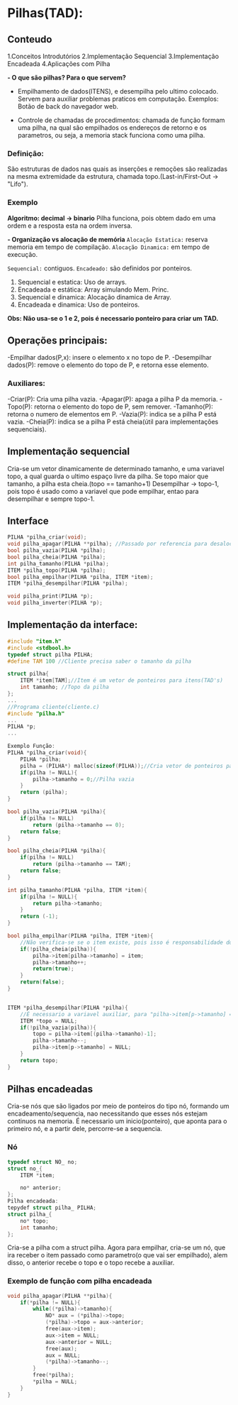 # Pilhas(TAD):

## Conteudo
  1.Conceitos Introdutórios
  2.Implementação Sequencial
  3.Implementação Encadeada
  4.Aplicações com Pilha

**- O que são pilhas? Para o que servem?**
- Empilhamento de dados(ITENS), e desempilha pelo ultimo colocado.
Servem para auxiliar problemas praticos em computação. Exemplos:
Botão de back do navegador web.

- Controle de chamadas de procedimentos:
chamada de função formam uma pilha, na qual são empilhados os endereços
de retorno e os parametros, ou seja, a memoria stack funciona como uma pilha.

### Definição: 
  São estruturas de dados nas quais as inserções e remoções são realizadas na mesma extremidade da estrutura, chamada topo.(Last-in/First-Out -> "Lifo").

### Exemplo
**Algoritmo: decimal -> binario**
Pilha funciona, pois obtem dado em uma ordem e a resposta esta na ordem inversa.

**- Organização vs alocação de memória**
`Alocação Estatica:` reserva memoria em tempo de compilação.
`Alocação Dinamica:` em tempo de execução.

`Sequencial:` contiguos.
`Encadeado:` são definidos por ponteiros.

1. Sequencial e estatica: Uso de arrays.
2. Encadeada e estática: Array simulando Mem. Princ.
3. Sequencial e dinamica: Alocação dinamica de Array.
4. Encadeada e dinamica: Uso de ponteiros.

**Obs: Não usa-se o 1 e 2, pois é necessario ponteiro para criar um TAD.**

## Operações principais:
-Empilhar dados(P,x): insere o elemento x no topo de P.
-Desempilhar dados(P): remove o elemento do topo de P, e retorna esse elemento.

### Auxiliares:
-Criar(P): Cria uma pilha vazia.
-Apagar(P): apaga a pilha P da memoria.
-Topo(P): retorna o elemento do topo de P, sem remover.
-Tamanho(P): retorna o numero de elementos em P.
-Vazia(P): indica se a pilha P está vazia.
-Cheia(P): indica se a pilha P está cheia(útil para implementações sequenciais).

## Implementação sequencial
Cria-se um vetor dinamicamente de determinado tamanho, e uma variavel topo, a qual guarda
o ultimo espaço livre da pilha. Se topo maior que tamanho, a pilha esta cheia.(topo == tamanho+1)
Desempilhar -> topo-1, pois topo é usado como a variavel que pode empilhar, entao para desempilhar e sempre topo-1. 

## Interface
```c
PILHA *pilha_criar(void);
void pilha_apagar(PILHA **pilha); //Passado por referencia para desalocar dentro da função.
bool pilha_vazia(PILHA *pilha);
bool pilha_cheia(PILHA *pilha);
int pilha_tamanho(PILHA *pilha);
ITEM *pilha_topo(PILHA *pilha);
bool pilha_empilhar(PILHA *pilha, ITEM *item);
ITEM *pilha_desempilhar(PILHA *pilha);

void pilha_print(PILHA *p);
void pilha_inverter(PILHA *p);
```

## Implementação da interface:
```c
#include "item.h"
#include <stdbool.h>
typedef struct pilha PILHA;
#define TAM 100 //Cliente precisa saber o tamanho da pilha

struct pilha{
    ITEM *item[TAM];//Item é um vetor de ponteiros para itens(TAD's)
    int tamanho; //Topo da pilha
};
...
//Programa cliente(cliente.c)
#include "pilha.h"
...
PILHA *p;
...

Exemplo Função:
PILHA *pilha_criar(void){
    PILHA *pilha;
    pilha = (PILHA*) malloc(sizeof(PILHA));//Cria vetor de ponteiros para item de tamanho 100.
    if(pilha != NULL){
        pilha->tamanho = 0;//Pilha vazia
    }    
    return (pilha);
}

bool pilha_vazia(PILHA *pilha){
    if(pilha != NULL)
        return (pilha->tamanho == 0);
    return false;
}

bool pilha_cheia(PILHA *pilha){
    if(pilha != NULL)
        return (pilha->tamanho == TAM);
    return false;
}

int pilha_tamanho(PILHA *pilha, ITEM *item){
    if(pilha != NULL){
        return pilha->tamanho;
    }
    return (-1);
}

bool pilha_empilhar(PILHA *pilha, ITEM *item){
    //Não verifica-se se o item existe, pois isso é responsabilidade do clinete.(A pilha empilha).
    if(!pilha_cheia(pilha)){
        pilha->item[pilha->tamanho] = item;
        pilha->tamanho++;
        return(true);
    }
    return(false);
}


ITEM *pilha_desempilhar(PILHA *pilha){
    //É necessario a variavel auxiliar, para "pilha->item[p->tamanho] = NULL;" essa linha existir.
    ITEM *topo = NULL;
    if(!pilha_vazia(pilha)){
        topo = pilha->item[(pilha->tamanho)-1];
        pilha->tamanho--;
        pilha->item[p->tamanho] = NULL;
    }
    return topo;
}
```

## Pilhas encadeadas

Cria-se nós que são ligados por meio de ponteiros do tipo nó, formando um encadeamento/sequencia, nao necessitando que esses nós estejam continuos na memoria. É necessario um inicio(ponteiro), que aponta para o primeiro nó, e a partir dele, percorre-se a sequencia.

### Nó
```c
typedef struct NO_ no;
struct no_{
    ITEM *item;

    no* anterior;
};
Pilha encadeada:
tepydef struct pilha_ PILHA;
struct pilha_{
    no* topo;
    int tamanho;
};
```

Cria-se a pilha com a struct pilha. Agora para empilhar, cria-se um nó, que ira receber o item passado como parametro(o que vai ser empilhado), alem disso, o anterior recebe o topo e o topo recebe a auxiliar.

### Exemplo de função com pilha encadeada
```c
void pilha_apagar(PILHA **pilha){
    if(*pilha != NULL){
        while((*pilha)->tamanho){
            NO* aux = (*pilha)->topo;
            (*pilha)->topo = aux->anterior;
            free(aux->item);
            aux->item = NULL;
            aux->anterior = NULL;
            free(aux);
            aux = NULL;
            (*pilha)->tamanho--;
        }
        free(*pilha);
        *pilha = NULL;
    }
}
```
